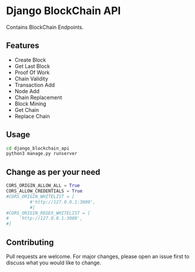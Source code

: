 # Django BlockChain API

Contains BlockChain Endpoints.

## Features
* Create Block
* Get Last Block
* Proof Of Work
* Chain Validity
* Transaction Add
* Node Add
* Chain Replacement
* Block Mining
* Get Chain
* Replace Chain

## Usage

```bash
cd django_blockchain_api
python3 manage.py runserver
```

## Change as per your need

```python
CORS_ORIGIN_ALLOW_ALL = True
CORS_ALLOW_CREDENTIALS = True
#CORS_ORIGIN_WHITELIST = [
         #'http://127.0.0.1:3000',
         #]
#CORS_ORIGIN_REGEX_WHITELIST = [
#    'http://127.0.0.1:3000',
#]
```


## Contributing
Pull requests are welcome. For major changes, please open an issue first to discuss what you would like to change.
